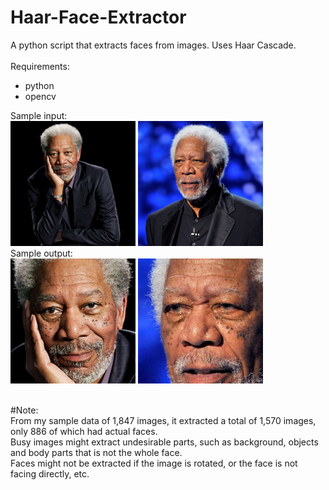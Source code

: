 # Haar-Face-Extractor
A python script that extracts faces from images. Uses Haar Cascade.
<br><br>
Requirements:<br>
- python<br>
- opencv<br>

Sample input:<br>
<img src="./in/Morgan Freeman/16.jpg" width=200 height=200>
<img src="./in/Morgan Freeman/12.jpg" wdith = 200 height=200>
<br>Sample output:<br>
<img src="./out/Morgan Freeman/16.jpg_index-0.png" width=200 height=200>
<img src="./out/Morgan Freeman/12.jpg_index-0.png" width=200 height=200>

<br>
#Note:<br>
From my sample data of 1,847 images, it extracted a total of 1,570 images, only 886 of which had actual faces.<br>
Busy images might extract undesirable parts, such as background, objects and body parts that is not the whole face.<br>
Faces might not be extracted if the image is rotated, or the face is not facing directly, etc.

